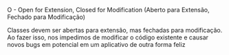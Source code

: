 O - Open for Extension, Closed for Modification (Aberto para Extensão, Fechado para Modificação)

Classes devem ser abertas para extensão, mas fechadas para modificação. Ao fazer isso, nos impedimos de modificar o código existente e causar novos bugs em potencial em um aplicativo de outra forma feliz